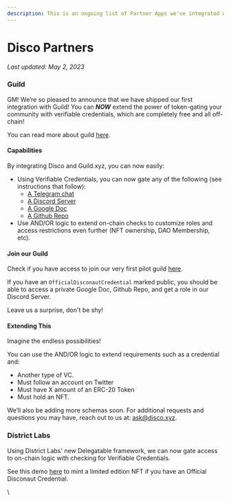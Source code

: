 ```yaml
---
description: This is an ongoing list of Partner Apps we've integrated with
---
```


# Disco Partners

_Last_ _updated: May 2, 2023_

### Guild

GM! We’re so pleased to announce that we have shipped our first integration with Guild! You can _**NOW**_ extend the power of token-gating your community with verifiable credentials, which are completely free and all off-chain!

You can read more about guild [here](https://docs.guild.xyz/guild/guides/readme).

#### Capabilities[​](https://docs.disco.xyz/Use%20Cases/gating-access-with-guild#capabilities) <a href="#capabilities" id="capabilities"></a>

By integrating Disco and Guild.xyz, you can now easily:

* Using Verifiable Credentials, you can now gate any of the following (see instructions that follow):
  * [A Telegram chat ](gating-a-telegram-chat-with-guild.md)
  * [A Discord Server](gating-a-discord-server-with-guild.md)
  * [A Google Doc](gating-a-google-doc-with-guild.md)
  * [A Github Repo](gating-a-github-repo-with-guild.md)
* Use AND/OR logic to extend on-chain checks to customize roles and access restrictions even further (NFT ownership, DAO Membership, etc).

#### Join our Guild[​](https://docs.disco.xyz/Use%20Cases/gating-access-with-guild#join-our-guild) <a href="#join-our-guild" id="join-our-guild"></a>

Check if you have access to join our very first pilot guild [here](https://guild.xyz/guild-disco-pilot).

If you have an `OfficialDisconautCredential` marked public, you should be able to access a private Google Doc, Github Repo, and get a role in our Discord Server.

Leave us a surprise, don't be shy!

#### Extending This[​](https://docs.disco.xyz/Use%20Cases/gating-access-with-guild#extending-this) <a href="#extending-this" id="extending-this"></a>

Imagine the endless possibilities!

You can use the AND/OR logic to extend requirements such as a credential and:

* Another type of VC.
* Must follow an account on Twitter
* Must have X amount of an ERC-20 Token
* Must hold an NFT.

We’ll also be adding more schemas soon. For additional requests and questions you may have, reach out to us at: [ask@disco.xyz](mailto:ask@disco.xyz).



### District Labs

Using District Labs' new Delegatable framework, we can now gate access to on-chain logic with checking for Verifiable Credentials.

See this demo [here](https://disco.districtlabs.com/) to mint a limited edition NFT if you have an Official Disconaut Credential.





\
